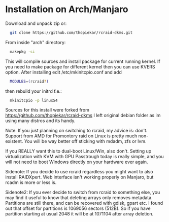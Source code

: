 # Installation on Arch/Manjaro

Download and unpack zip or:

```bash
  git clone https://github.com/thopiekar/rcraid-dkms.git
```

From inside "arch" directory:

```bash
  makepkg -si
```

This will compile sources and install package for current running kernel. If you need 
to make package for different kernel then you can use KVERS option.
After installing edit /etc/mkinitcpio.conf and add
  
```bash
  MODULES=(rcraid?)
```

then rebuild your initrd f.e.:

```bash
  mkinitcpio -p linux54
```

Sources for this install were forked from https://github.com/thopiekar/rcraid-dkms
I left original debian folder as im using many distros and its handy.

Note: If you just planning on switching to rcraid, my advice is: don't. 
Support from AMD for Promontory raid on Linux is pretty much non-existent. 
You will be way better off sticking with mdadm, zfs or lvm. 

If you REALLY want this to dual-boot Linux/Win, also don't. Setting up virtualization 
with KVM with GPU Passtrough today is really simple, and you will not need to 
boot Windows directly on your hardware ever again.

Sidenote: If you decide to use rcraid regardless you might want to also install RAIDXpert. 
Web interface isn't working properly on Manjaro, but rcadm is more or less is.

Sidenote2: If you ever decide to switch from rcraid to something else, you may find it useful 
to know that deleting arrays only removes metadata. Partitions are still there, and can be
recovered with gdisk, gpart etc. I found out that offset for partitions is 1069056 sectors (512B).
So if you have partition starting at usual 2048 it will be at 1071104 after array deletion.
